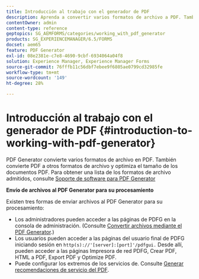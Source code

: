 ```yaml
---
title: Introducción al trabajo con el generador de PDF
description: Aprenda a convertir varios formatos de archivo a PDF. También convierte PDF a otros formatos de archivo y optimiza el tamaño de los documentos PDF.
contentOwner: admin
content-type: reference
geptopics: SG_AEMFORMS/categories/working_with_pdf_generator
products: SG_EXPERIENCEMANAGER/6.5/FORMS
docset: aem65
feature: PDF Generator
exl-id: 08e2381e-c7e8-4690-9cbf-6934064a04f8
solution: Experience Manager, Experience Manager Forms
source-git-commit: 76fffb11c56dbf7ebee9f6805ae0799cd32985fe
workflow-type: tm+mt
source-wordcount: '149'
ht-degree: 28%

---
```


# Introducción al trabajo con el generador de PDF {#introduction-to-working-with-pdf-generator}

PDF Generator convierte varios formatos de archivo en PDF. También convierte PDF a otros formatos de archivo y optimiza el tamaño de los documentos PDF. Para obtener una lista de los formatos de archivo admitidos, consulte [Soporte de software para PDF Generator](/help/forms/using/aem-forms-jee-supported-platforms.md)

**Envío de archivos al PDF Generator para su procesamiento**

Existen tres formas de enviar archivos al PDF Generator para su procesamiento:

* Los administradores pueden acceder a las páginas de PDFG en la consola de administración. (Consulte [Convertir archivos mediante el PDF Generator](/help/forms/using/admin-help/converting-files-using-pdf-generator.md).)
* Los usuarios pueden acceder a las páginas del usuario final de PDFG iniciando sesión en `http(s)://'[server]:[port]'/pdfgui.` Desde allí, pueden acceder a las páginas Impresora de red PDFG, Crear PDF, HTML a PDF, Export PDF y Optimize PDF.
* Puede configurar los extremos de los servicios de. Consulte <!--Fix broken link to Managing Endpoints --> [Generar recomendaciones de servicio del PDF](configuring-watched-folder-endpoints.md#generate-pdf-service-recommendations).
